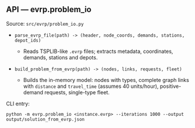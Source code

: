 ## API — evrp.problem_io

Source: `src/evrp/problem_io.py`

- `parse_evrp_file(path) -> (header, node_coords, demands, stations, depot_ids)`
  - Reads TSPLIB-like `.evrp` files; extracts metadata, coordinates, demands, stations and depots.

- `build_problem_from_evrp(path) -> (nodes, links, requests, fleet)`
  - Builds the in-memory model: nodes with types, complete graph links with `distance` and `travel_time` (assumes 40 units/hour), positive-demand requests, single-type fleet.

CLI entry:

```
python -m evrp.problem_io <instance.evrp> --iterations 1000 --output output/solution_from_evrp.json
```

